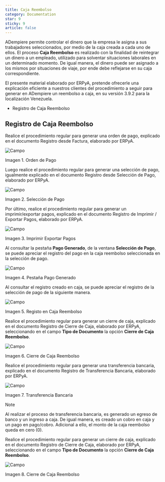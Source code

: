 ```yaml
---
title: Caja Reembolso
category: Documentation
star: 9
sticky: 9
article: false
---
```


ADempiere permite controlar el dinero que la empresa le asigna a sus trabajadores seleccionados, por medio de la caja creada a cada uno de ellos. El proceso **Caja Reembolso** es realizado con la finalidad de reintegrar un dinero a un empleado, utilizado para solventar situaciones laborales en un determinado momento. De igual manera, el dinero puede ser asignado a los mismos por situaciones de viaje, por ende debe reflejarse en su caja correspondiente.

El presente material elaborado por ERPyA, pretende ofrecerle una explicación eficiente a nuestros clientes del procedimiento a seguir para generar en ADempiere un reembolso a caja, en su versión 3.9.2 para la localización Venezuela.

- Registro de Caja Reembolso

## Registro de Caja Reembolso

Realice el procedimiento regular para generar una orden de pago, explicado en el documento Registro desde Factura, elaborado por ERPyA.

![Campo](/assets/img/docs/balance-management/bam-balance-image206.png)

Imagen 1. Orden de Pago

Luego realice el procedimiento regular para generar una selección de pago, igualmente explicado en el documento Registro desde Selección de Pago, elaborado por ERPyA.

![Campo](/assets/img/docs/balance-management/bam-balance-image207.png)

Imagen 2. Selección de Pago

Por último, realice el procedimiento regular para generar un imprimir/exportar pagos, explicado en el documento Registro de Imprimir / Exportar Pagos, elaborado por ERPyA.

![Campo](/assets/img/docs/balance-management/bam-balance-image208.png)

Imagen 3. Imprimir Exportar Pagos

Al consultar la pestaña **Pago Generado**, de la ventana **Selección de Pago**, se puede apreciar el registro del pago en la caja reembolso seleccionada en la selección de pago.

![Campo](/assets/img/docs/balance-management/bam-balance-image209.png)

Imagen 4. Pestaña Pago Generado

Al consultar el registro creado en caja, se puede apreciar el registro de la selección de pago de la siguiente manera.

![Campo](/assets/img/docs/balance-management/bam-balance-image210.png)

Imagen 5. Registo en Caja Reembolso

Realice el procedimiento regular para generar un cierre de caja, explicado en el documento Registro de Cierre de Caja, elaborado por ERPyA, seleccionando en el campo **Tipo de Documento** la opción **Cierre de Caja Reembolso**.

![Campo](/assets/img/docs/balance-management/bam-balance-image211.png)

Imagen 6. Cierre de Caja Reembolso

Realice el procedimiento regular para generar una transferencia bancaria, explicado en el documento Registro de Transferencia Bancaria, elaborado por ERPyA.

![Campo](/assets/img/docs/balance-management/bam-balance-image212.png)

Imagen 7. Transferencia Bancaria

Note

Al realizar el proceso de transferencia bancaria, es generado un egreso de banco y un ingreso a caja. De igual manera, es creado un cobro en caja y un pago en pago/cobro. Adicional a ello, el monto de la caja reembolso queda en cero (0).

Realice el procedimiento regular para generar un cierre de caja, explicado en el documento Registro de Cierre de Caja, elaborado por ERPyA, seleccionando en el campo **Tipo de Documento** la opción **Cierre de Caja Reembolso**.

![Campo](/assets/img/docs/balance-management/bam-balance-image213.png)

Imagen 8. Cierre de Caja Reembolso
